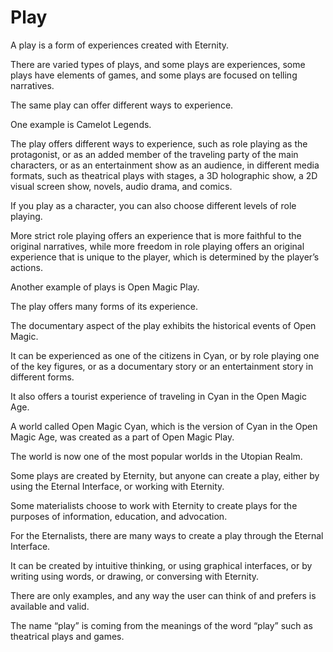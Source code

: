 # Play

A play is a form of experiences created with Eternity.

There are varied types of plays, and some plays are experiences, some plays have elements of games, and some plays are focused on telling narratives.

The same play can offer different ways to experience.

One example is Camelot Legends.

The play offers different ways to experience, such as role playing as the protagonist, or as an added member of the traveling party of the main characters, or as an entertainment show as an audience, in different media formats, such as theatrical plays with stages, a 3D holographic show, a 2D visual screen show, novels, audio drama, and comics.

If you play as a character, you can also choose different levels of role playing.

More strict role playing offers an experience that is more faithful to the original narratives, while more freedom in role playing offers an original experience that is unique to the player, which is determined by the player’s actions.

Another example of plays is Open Magic Play.

The play offers many forms of its experience.

The documentary aspect of the play exhibits the historical events of Open Magic.

It can be experienced as one of the citizens in Cyan, or by role playing one of the key figures, or as a documentary story or an entertainment story in different forms.

It also offers a tourist experience of traveling in Cyan in the Open Magic Age.

A world called Open Magic Cyan, which is the version of Cyan in the Open Magic Age, was created as a part of Open Magic Play.

The world is now one of the most popular worlds in the Utopian Realm.

Some plays are created by Eternity, but anyone can create a play, either by using the Eternal Interface, or working with Eternity.

Some materialists choose to work with Eternity to create plays for the purposes of information, education, and advocation.

For the Eternalists, there are many ways to create a play through the Eternal Interface.

It can be created by intuitive thinking, or using graphical interfaces, or by writing using words, or drawing, or conversing with Eternity.

There are only examples, and any way the user can think of and prefers is available and valid.

The name “play” is coming from the meanings of the word “play” such as theatrical plays and games.